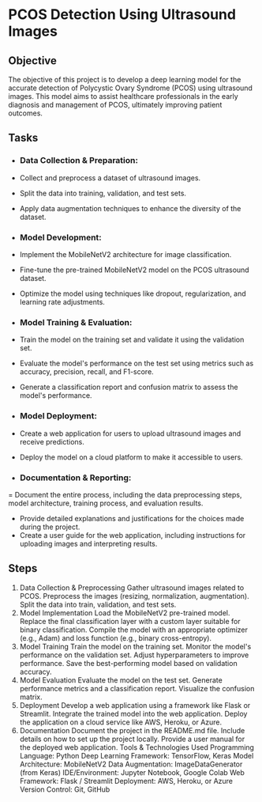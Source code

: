 # PCOS Detection Using Ultrasound Images

## Objective
The objective of this project is to develop a deep learning model for the accurate detection of Polycystic Ovary Syndrome (PCOS) using ultrasound images. This model aims to assist healthcare professionals in the early diagnosis and management of PCOS, ultimately improving patient outcomes.

## Tasks
- ### Data Collection & Preparation:

- Collect and preprocess a dataset of ultrasound images.
- Split the data into training, validation, and test sets.
- Apply data augmentation techniques to enhance the diversity of the dataset.

- ### Model Development:

- Implement the MobileNetV2 architecture for image classification.
- Fine-tune the pre-trained MobileNetV2 model on the PCOS ultrasound dataset.
- Optimize the model using techniques like dropout, regularization, and learning rate adjustments.

- ### Model Training & Evaluation:

- Train the model on the training set and validate it using the validation set.
- Evaluate the model's performance on the test set using metrics such as accuracy, precision, recall, and F1-score.
- Generate a classification report and confusion matrix to assess the model's performance.

- ### Model Deployment:

- Create a web application for users to upload ultrasound images and receive predictions.
- Deploy the model on a cloud platform to make it accessible to users.

- ### Documentation & Reporting:

= Document the entire process, including the data preprocessing steps, model architecture, training process, and evaluation results.
- Provide detailed explanations and justifications for the choices made during the project.
- Create a user guide for the web application, including instructions for uploading images and interpreting results.

## Steps

1. Data Collection & Preprocessing
Gather ultrasound images related to PCOS.
Preprocess the images (resizing, normalization, augmentation).
Split the data into train, validation, and test sets.
2. Model Implementation
Load the MobileNetV2 pre-trained model.
Replace the final classification layer with a custom layer suitable for binary classification.
Compile the model with an appropriate optimizer (e.g., Adam) and loss function (e.g., binary cross-entropy).
3. Model Training
Train the model on the training set.
Monitor the model's performance on the validation set.
Adjust hyperparameters to improve performance.
Save the best-performing model based on validation accuracy.
4. Model Evaluation
Evaluate the model on the test set.
Generate performance metrics and a classification report.
Visualize the confusion matrix.
5. Deployment
Develop a web application using a framework like Flask or Streamlit.
Integrate the trained model into the web application.
Deploy the application on a cloud service like AWS, Heroku, or Azure.
6. Documentation
Document the project in the README.md file.
Include details on how to set up the project locally.
Provide a user manual for the deployed web application.
Tools & Technologies Used
Programming Language: Python
Deep Learning Framework: TensorFlow, Keras
Model Architecture: MobileNetV2
Data Augmentation: ImageDataGenerator (from Keras)
IDE/Environment: Jupyter Notebook, Google Colab
Web Framework: Flask / Streamlit
Deployment: AWS, Heroku, or Azure
Version Control: Git, GitHub


